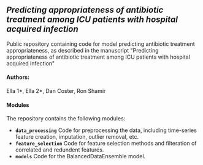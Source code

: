 ## *Predicting appropriateness of antibiotic treatment among ICU patients with hospital acquired infection*
Public repository containing code for model predicting antibiotic treatment appropriateness, as described in the manuscript "Predicting appropriateness of antibiotic treatment among ICU patients with hospital acquired infection"

#### Authors:
Ella 1*, Ella 2*, Dan Coster, Ron Shamir

#### Modules
The repository contains the following modules:
* **`data_processing`** Code for preprocessing the data, including time-series feature creation, imputation, outlier removal, etc. 
* **`feature_selection`** Code for feature selection methods and filteration of correlated and redundent features.
* **`models`** Code for the BalancedDataEnsemble model.
